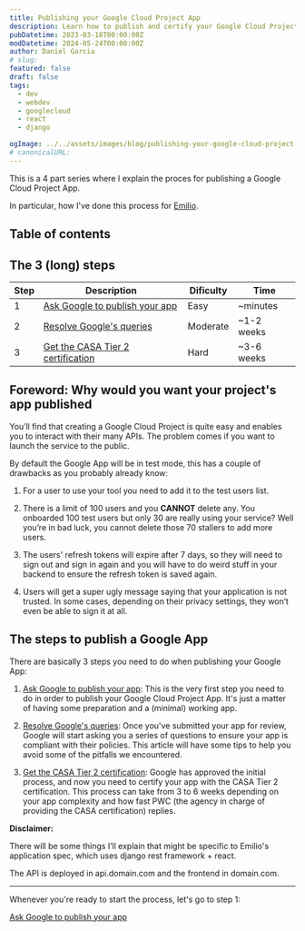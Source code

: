 ```yaml
---
title: Publishing your Google Cloud Project App
description: Learn how to publish and certify your Google Cloud Project App.
pubDatetime: 2023-03-18T00:00:00Z
modDatetime: 2024-05-24T00:00:00Z
author: Daniel Garcia
# slug:
featured: false
draft: false
tags:
  - dev
  - webdev
  - googlecloud
  - react
  - django

ogImage: ../../assets/images/blog/publishing-your-google-cloud-project-app/cover.png
# canonicalURL:
---
```


This is a 4 part series where I explain the proces for publishing a Google Cloud Project App.

In particular, how I've done this process for [Emilio](https://getemil.io).

## Table of contents

## The 3 (long) steps

| Step | Description                                                                                                               | Dificulty | Time       |
| ---- | ------------------------------------------------------------------------------------------------------------------------- | --------- | ---------- |
| 1    | [Ask Google to publish your app](/blog/publishing-your-google-cloud-project-app-ask-for-your-google-app-to-be-published/) | Easy      | ~minutes   |
| 2    | [Resolve Google's queries](/blog/publishing-your-google-cloud-project-app-resolve-google-queries/)                        | Moderate  | ~1-2 weeks |
| 3    | [Get the CASA Tier 2 certification](/blog/publishing-your-google-cloud-project-app-get-the-casa-tier-2-certification/)    | Hard      | ~3-6 weeks |

## **Foreword**: Why would you want your project's app published

You’ll find that creating a Google Cloud Project is quite easy and enables you to interact with their many APIs. The problem comes if you want to launch the service to the public.

By default the Google App will be in test mode, this has a couple of drawbacks as you probably already know:

1. For a user to use your tool you need to add it to the test users list.

2. There is a limit of 100 users and you **CANNOT** delete any. You onboarded 100 test users but only 30 are really using your service? Well you’re in bad luck, you cannot delete those 70 stallers to add more users.

3. The users' refresh tokens will expire after 7 days, so they will need to sign out and sign in again and you will have to do weird stuff in your backend to ensure the refresh token is saved again.

4. Users will get a super ugly message saying that your application is not trusted. In some cases, depending on their privacy settings, they won’t even be able to sign it at all.

## The steps to publish a Google App

There are basically 3 steps you need to do when publishing your Google App:

1. [Ask Google to publish your app](/blog/publishing-your-google-cloud-project-app-ask-for-your-google-app-to-be-published/): This is the very first step you need to do in order to publish your Google Cloud Project App. It's just a matter of having some preparation and a (minimal) working app.

2. [Resolve Google's queries](/blog/publishing-your-google-cloud-project-app-resolve-google-queries/): Once you've submitted your app for review, Google will start asking you a series of questions to ensure your app is compliant with their policies. This article will have some tips to help you avoid some of the pitfalls we encountered.

3. [Get the CASA Tier 2 certification](/blog/publishing-your-google-cloud-project-app-get-the-casa-tier-2-certification/): Google has approved the initial process, and now you need to certify your app with the CASA Tier 2 certification. This process can take from 3 to 6 weeks depending on your app complexity and how fast PWC (the agency in charge of providing the CASA certification) replies.

**Disclaimer:**

There will be some things I’ll explain that might be specific to Emilio's application spec, which uses django rest framework + react.

The API is deployed in api.domain.com and the frontend in domain.com.

---

Whenever you're ready to start the process, let's go to step 1:

[Ask Google to publish your app](#)
